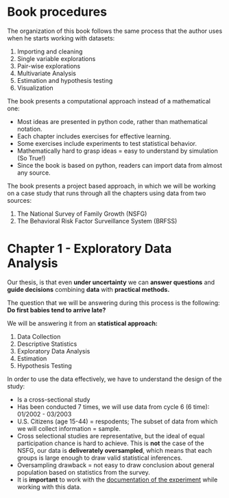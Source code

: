 #   Book procedures
The organization of this book follows the same process that the author uses when he starts working with datasets:
1.  Importing and cleaning
2.  Single variable explorations
3.  Pair-wise explorations
4.  Multivariate Analysis
5.  Estimation and hypothesis testing
6.  Visualization

The book presents a computational approach instead of a mathematical one:
-   Most ideas are presented in python code, rather than mathematical notation.
-   Each chapter includes exercises for effective learning.
-   Some exercises include experiments to test statistical behavior.
-   Mathematically hard to grasp ideas = easy to understand by simulation (So True!)
-   Since the book is based on python, readers can import data from almost any source.

The book presents a project based approach, in which we will be working on a case study that runs through all the chapters using data from two sources:
1.  The National Survey of Family Growth (NSFG)
2.  The Behavioral Risk Factor Surveillance System (BRFSS)
    
#   Chapter 1 - Exploratory Data Analysis

Our thesis, is that even **under uncertainty** we can **answer questions** and **guide decisions** combining **data** with **practical methods.**

The question that we will be answering during this process is the following: **Do first babies tend to arrive late?**

We will be answering it from an **statistical approach:**
1.  Data Collection
2.  Descriptive Statistics
3.  Exploratory Data Analysis
4.  Estimation
5.  Hypothesis Testing

In order to use the data effectively, we have to understand the design of the study:
-   Is a cross-sectional study
-   Has been conducted 7 times, we will use data from cycle 6 (6 time): 01/2002 - 03/2003
-   U.S. Citizens (age 15-44) = respodents; The subset of data from which we will collect information = sample. 
-   Cross selectional studies are representative, but the ideal of equal participation chance is hard to achieve. This is **not** the case of the NSFG, our data is **deliverately oversampled**, which means that each groups is large enough to draw valid statistical inferences.
-   Oversampling drawback = not easy to draw conclusion about general population based on statistics from the survey.
-   It is **important** to work with the [documentation of the experiment](https://www.cdc.gov/nchs/nsfg/index.htm) while working with this data.
